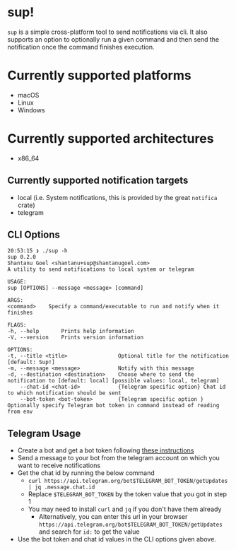 # sup!

`sup` is a simple cross-platform tool to send notifications via cli. It also supports an option to optionally run a given command and then send the notification once the command finishes execution.

# Currently supported platforms
- macOS
- Linux
- Windows

# Currently supported architectures
- x86_64

## Currently supported notification targets
- local (i.e. System notifications, this is provided by the great `notifica` crate)
- telegram

## CLI Options
```
20:53:15 ❯ ./sup -h
sup 0.2.0
Shantanu Goel <shantanu+sup@shantanugoel.com>
A utility to send notifications to local system or telegram

USAGE:
sup [OPTIONS] --message <message> [command]

ARGS:
<command>    Specify a command/executable to run and notify when it finishes

FLAGS:
-h, --help       Prints help information
-V, --version    Prints version information

OPTIONS:
-t, --title <title>                Optional title for the notification [default: Sup!]
-m, --message <message>            Notify with this message
-d, --destination <destination>    Choose where to send the notification to [default: local] [possible values: local, telegram]
    --chat-id <chat-id>            {Telegram specific option} Chat id to which notification should be sent
    --bot-token <bot-token>        {Telegram specific option } Optionally specify Telegram bot token in command instead of reading from env
```

## Telegram Usage
- Create a bot and get a bot token following [these instructions](https://core.telegram.org/bots#6-botfather)
- Send a message to your bot from the telegram account on which you want to receive notifications
- Get the chat id by running the below command
  - `curl https://api.telegram.org/bot$TELEGRAM_BOT_TOKEN/getUpdates | jq .message.chat.id`
  - Replace `$TELEGRAM_BOT_TOKEN` by the token value that you got in step 1
  - You may need to install `curl` and `jq` if you don't have them already
    - Alternatively, you can enter this url in your browser `https://api.telegram.org/bot$TELEGRAM_BOT_TOKEN/getUpdates` and search for `id:` to get the value
- Use the bot token and chat id values in the CLI options given above. 